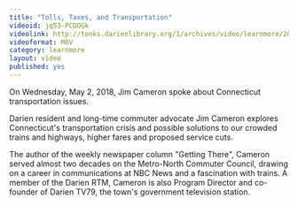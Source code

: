 ```yaml
---
title: "Tolls, Taxes, and Transportation"
videoid: jq53-PCDOGk
videolink: http://tonks.darienlibrary.org/1/archives/video/learnmore/20180502_tolls_taxes_transportation.mov
videoformat: MOV
category: learnmore
layout: video
published: yes
---
```


On Wednesday, May 2, 2018, Jim Cameron spoke about Connecticut transportation issues. 

Darien resident and long-time commuter advocate Jim Cameron explores Connecticut's transportation crisis and possible solutions to our crowded trains and highways, higher fares and proposed service cuts.

The author of the weekly newspaper column "Getting There", Cameron served almost two decades on the Metro-North Commuter Council, drawing on a career in communications at NBC News and a fascination with trains. A member of the Darien RTM, Cameron is also Program Director and co-founder of Darien TV79, the town's government television station.